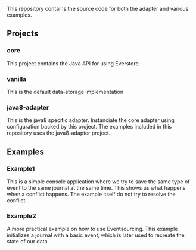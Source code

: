 This repository contains the source code for both the adapter and various examples.

## Projects

### core

This project contains the Java API for using Everstore.

### vanilla

This is the default data-storage implementation

### java8-adapter

This is the java8 specific adapter. Instanciate the core adapter using configuration backed by this project. The examples included in this repository uses the java8-adapter project.

## Examples

### Example1

This is a simple console application where we try to save the same type of event to the same journal at the same time. 
This shows us what happens when a conflict happens. The example itself do not try to resolve the conflict.

### Example2

A more practical example on how to use Eventsourcing. This example initializes a journal with a basic event, which is 
later used to recreate the state of our data.
